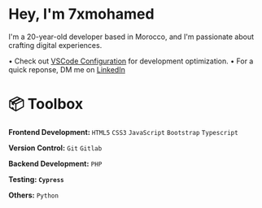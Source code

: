 #  Hey, I'm 7xmohamed
I'm a 20-year-old developer based in Morocco, and I'm passionate about crafting digital experiences.

• Check out <a href="https://github.com/7xmohamed/vscode-settings">VSCode Configuration</a> for development optimization.
• For a quick reponse, DM me on <a href="www.linkedin.com/in/7xmohamed">LinkedIn</a>



# 📦 Toolbox
<strong>Frontend Development: </strong> <code>HTML5</code> <code>CSS3</code> <code>JavaScript</code> <code>Bootstrap</code> <code>Typescript</code>

<strong>Version Control:</strong> <code>Git</code> <code>Gitlab</code>

<strong>Backend Development:</strong> <code>PHP</code>

<strong>Testing: <code>Cypress</code></strong>

<strong>Others:</strong> <code>Python</code>
